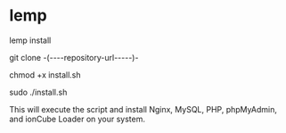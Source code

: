 # lemp
lemp install

git clone -(----repository-url-----)-

chmod +x install.sh

sudo ./install.sh

This will execute the script and install Nginx, MySQL, PHP, phpMyAdmin, and ionCube Loader on your system.

